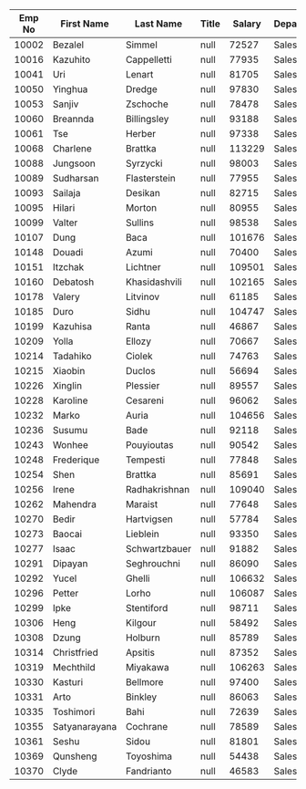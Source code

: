 | Emp No | First Name | Last Name | Title | Salary | Department | Manager |
| --- | --- | --- | --- | --- | --- | --- |
| 10002 | Bezalel | Simmel | null | 72527 | Sales | - |
| 10016 | Kazuhito | Cappelletti | null | 77935 | Sales | - |
| 10041 | Uri | Lenart | null | 81705 | Sales | - |
| 10050 | Yinghua | Dredge | null | 97830 | Sales | - |
| 10053 | Sanjiv | Zschoche | null | 78478 | Sales | - |
| 10060 | Breannda | Billingsley | null | 93188 | Sales | - |
| 10061 | Tse | Herber | null | 97338 | Sales | - |
| 10068 | Charlene | Brattka | null | 113229 | Sales | - |
| 10088 | Jungsoon | Syrzycki | null | 98003 | Sales | - |
| 10089 | Sudharsan | Flasterstein | null | 77955 | Sales | - |
| 10093 | Sailaja | Desikan | null | 82715 | Sales | - |
| 10095 | Hilari | Morton | null | 80955 | Sales | - |
| 10099 | Valter | Sullins | null | 98538 | Sales | - |
| 10107 | Dung | Baca | null | 101676 | Sales | - |
| 10148 | Douadi | Azumi | null | 70400 | Sales | - |
| 10151 | Itzchak | Lichtner | null | 109501 | Sales | - |
| 10160 | Debatosh | Khasidashvili | null | 102165 | Sales | - |
| 10178 | Valery | Litvinov | null | 61185 | Sales | - |
| 10185 | Duro | Sidhu | null | 104747 | Sales | - |
| 10199 | Kazuhisa | Ranta | null | 46867 | Sales | - |
| 10209 | Yolla | Ellozy | null | 70667 | Sales | - |
| 10214 | Tadahiko | Ciolek | null | 74763 | Sales | - |
| 10215 | Xiaobin | Duclos | null | 56694 | Sales | - |
| 10226 | Xinglin | Plessier | null | 89557 | Sales | - |
| 10228 | Karoline | Cesareni | null | 96062 | Sales | - |
| 10232 | Marko | Auria | null | 104656 | Sales | - |
| 10236 | Susumu | Bade | null | 92118 | Sales | - |
| 10243 | Wonhee | Pouyioutas | null | 90542 | Sales | - |
| 10248 | Frederique | Tempesti | null | 77848 | Sales | - |
| 10254 | Shen | Brattka | null | 85691 | Sales | - |
| 10256 | Irene | Radhakrishnan | null | 109040 | Sales | - |
| 10262 | Mahendra | Maraist | null | 77648 | Sales | - |
| 10270 | Bedir | Hartvigsen | null | 57784 | Sales | - |
| 10273 | Baocai | Lieblein | null | 93350 | Sales | - |
| 10277 | Isaac | Schwartzbauer | null | 91882 | Sales | - |
| 10291 | Dipayan | Seghrouchni | null | 86090 | Sales | - |
| 10292 | Yucel | Ghelli | null | 106632 | Sales | - |
| 10296 | Petter | Lorho | null | 106087 | Sales | - |
| 10299 | Ipke | Stentiford | null | 98711 | Sales | - |
| 10306 | Heng | Kilgour | null | 58492 | Sales | - |
| 10308 | Dzung | Holburn | null | 85789 | Sales | - |
| 10314 | Christfried | Apsitis | null | 87352 | Sales | - |
| 10319 | Mechthild | Miyakawa | null | 106263 | Sales | - |
| 10330 | Kasturi | Bellmore | null | 97400 | Sales | - |
| 10331 | Arto | Binkley | null | 86063 | Sales | - |
| 10335 | Toshimori | Bahi | null | 72639 | Sales | - |
| 10355 | Satyanarayana | Cochrane | null | 78589 | Sales | - |
| 10361 | Seshu | Sidou | null | 81801 | Sales | - |
| 10369 | Qunsheng | Toyoshima | null | 54438 | Sales | - |
| 10370 | Clyde | Fandrianto | null | 46583 | Sales | - |
